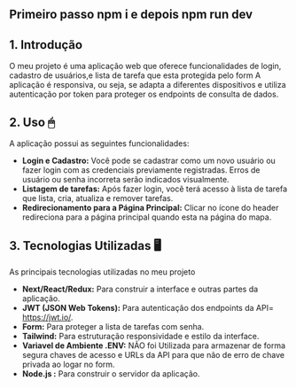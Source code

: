 ## Primeiro passo npm i e depois npm run dev 

## **1. Introdução**

O meu projeto é uma aplicação web que oferece funcionalidades de login, cadastro de usuários,e lista de tarefa que esta protegida pelo form A aplicação é responsiva, ou seja, se adapta a diferentes dispositivos e utiliza autenticação por token para proteger os endpoints de consulta de dados. 

## **2. Uso 🖱**

A aplicação possui as seguintes funcionalidades:

- **Login e Cadastro:** Você pode se cadastrar como um novo usuário ou fazer login com as credenciais previamente registradas. Erros de usuário ou senha incorreta serão indicados visualmente.
- **Listagem de tarefas:** Após fazer login, você terá acesso à lista de tarefa que lista, cria, atualiza e remover tarefas.
- **Redirecionamento para a Página Principal:** Clicar no ícone do header redireciona para a página principal quando esta na página do mapa.

## **3. Tecnologias Utilizadas 🖥**

As principais tecnologias utilizadas no meu projeto

- **Next/React/Redux:**  Para construir a interface e outras partes da aplicação.
- **JWT (JSON Web Tokens):** Para autenticação dos endpoints da API= https://jwt.io/.
- **Form:** Para proteger a lista de tarefas com senha.
- **Tailwind:** Para estruturação  responsividade e estilo da interface.
- **Variavel de Ambiente  .ENV:** NÃO foi Utilizada para armazenar de forma segura chaves de acesso e URLs da API para que não de erro de chave privada ao logar no form.
- **Node.js :** Para construir o servidor da aplicação.
